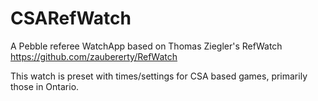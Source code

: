 CSARefWatch
===========

A Pebble referee WatchApp based on Thomas Ziegler's RefWatch https://github.com/zaubererty/RefWatch

This watch is preset with times/settings for CSA based games, primarily those in Ontario.
